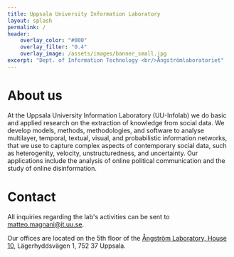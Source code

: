 ```yaml
---
title: Uppsala University Information Laboratory
layout: splash
permalink: /
header:
    overlay_color: "#000"
    overlay_filter: "0.4"
    overlay_image: /assets/images/banner_small.jpg
excerpt: "Dept. of Information Technology <br/>Ångströmlaboratoriet"
---
```


# About us

At the Uppsala University Information Laboratory (UU-Infolab) we do basic and applied research on
the extraction of knowledge from social data. We develop models, methods, methodologies, and
software to analyse multilayer, temporal, textual, visual, and probabilistic information networks,
that we use to capture complex aspects of contemporary social data, such as heterogenity, velocity,
unstructuredness, and uncertainty. Our applications include the analysis of online political communication 
and the study of online disinformation.

# Contact

All inquiries regarding the lab's activities can be sent to 
<a href="mailto:matteo.magnani@it.uu.se">matteo.magnani@it.uu.se</a>.

Our offices are located on the 5th floor of the <a href="https://kartor.eniro.se/m/RjRfE">Ångström Laboratory,
House 10</a>, Lägerhyddsvägen 1, 752 37 Uppsala.

